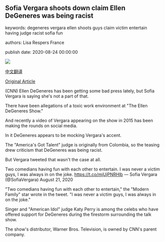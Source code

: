 ## Sofia Vergara shoots down claim Ellen DeGeneres was being racist

keywords: degeneres vergara ellen shoots guys claim victim entertain having judge racist sofia fun

authors: Lisa Respers France

publish date: 2020-08-24 00:00:00

![](https://cdn.cnn.com/cnnnext/dam/assets/200824134452-ellen-degeneres-sofia-vergara-super-tease.jpg)

[中文翻译](Sofia%20Vergara%20shoots%20down%20claim%20Ellen%20DeGeneres%20was%20being%20racist_zh.md)

[Original Article](https://edition.cnn.com/2020/08/24/entertainment/sofia-vergara-ellen-degeneres-racist/index.html)

(CNN) Ellen DeGeneres has been getting some bad press lately, but Sofia Vergara is saying she's not a part of that.

There have been allegations of a toxic work environment at "The Ellen DeGeneres Show."

And recently a video of Vergara appearing on the show in 2015 has been making the rounds on social media.

In it DeGeneres appears to be mocking Vergara's accent.

The "America's Got Talent" judge is originally from Colombia, so the teasing drew criticism that DeGeneres was being racist.

But Vergara tweeted that wasn't the case at all.

Two comedians having fun with each other to entertain. I was never a victim guys, I was always in on the joke. https://t.co/mjUjPNRHlb — Sofia Vergara (@SofiaVergara) August 21, 2020

"Two comedians having fun with each other to entertain," the "Modern Family" star wrote in the tweet. "I was never a victim guys, I was always in on the joke."

Singer and "American Idol" judge Katy Perry is among the celebs who have offered support for DeGeneres during the firestorm surrounding the talk show.

The show's distributor, Warner Bros. Television, is owned by CNN's parent company.